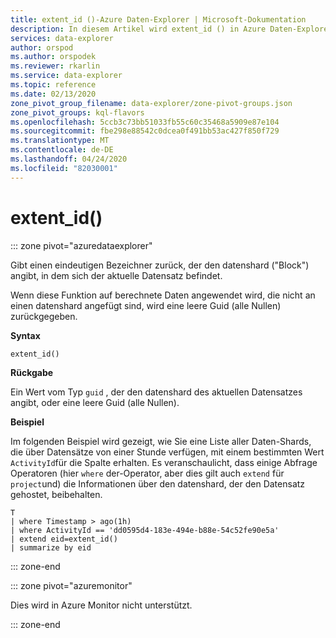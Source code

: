 ```yaml
---
title: extent_id ()-Azure Daten-Explorer | Microsoft-Dokumentation
description: In diesem Artikel wird extent_id () in Azure Daten-Explorer beschrieben.
services: data-explorer
author: orspod
ms.author: orspodek
ms.reviewer: rkarlin
ms.service: data-explorer
ms.topic: reference
ms.date: 02/13/2020
zone_pivot_group_filename: data-explorer/zone-pivot-groups.json
zone_pivot_groups: kql-flavors
ms.openlocfilehash: 5ccb3c73bb51033fb55c60c35468a5909e87e104
ms.sourcegitcommit: fbe298e88542c0dcea0f491bb53ac427f850f729
ms.translationtype: MT
ms.contentlocale: de-DE
ms.lasthandoff: 04/24/2020
ms.locfileid: "82030001"
---
```

# <a name="extent_id"></a>extent_id()

::: zone pivot="azuredataexplorer"

Gibt einen eindeutigen Bezeichner zurück, der den datenshard ("Block") angibt, in dem sich der aktuelle Datensatz befindet. 

Wenn diese Funktion auf berechnete Daten angewendet wird, die nicht an einen datenshard angefügt sind, wird eine leere Guid (alle Nullen) zurückgegeben.

**Syntax**

`extent_id()`

**Rückgabe**

Ein Wert vom Typ `guid` , der den datenshard des aktuellen Datensatzes angibt, oder eine leere Guid (alle Nullen).

**Beispiel**

Im folgenden Beispiel wird gezeigt, wie Sie eine Liste aller Daten-Shards, die über Datensätze von einer Stunde verfügen, mit einem bestimmten Wert `ActivityId`für die Spalte erhalten. Es veranschaulicht, dass einige Abfrage Operatoren (hier `where` der-Operator, aber dies gilt auch `extend` für `project`und) die Informationen über den datenshard, der den Datensatz gehostet, beibehalten.

```kusto
T
| where Timestamp > ago(1h)
| where ActivityId == 'dd0595d4-183e-494e-b88e-54c52fe90e5a'
| extend eid=extent_id()
| summarize by eid
```

::: zone-end

::: zone pivot="azuremonitor"

Dies wird in Azure Monitor nicht unterstützt.

::: zone-end
